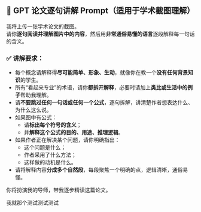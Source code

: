 ## 📘 GPT 论文逐句讲解 Prompt（适用于学术截图理解）

我将上传一张学术论文的截图。  
请你**逐句阅读并理解图片中的内容**，然后用**非常通俗易懂的语言**逐段解释每一句话的含义。

### ✅ 讲解要求：

- 每个概念请解释得**尽可能简单、形象、生动**，就像你在教一个**没有任何背景知识**的学生。
- 所有“看起来专业”的术语，请你**都拆开解释**，必要时请加上**类比或生活中的例子**帮助我理解。
- 请**不要跳过任何一句话或任何一个公式**，逐句拆解，讲清楚作者想表达什么、为什么这么说。
- 如果图中有公式：
  - 请**标出每个符号的含义**；
  - 并**解释这个公式的目的、用途、推理逻辑**。
- 如果作者正在解决某个问题，请你明确指出：
  - 这个问题是什么；
  - 作者采用了什么方法；
  - 这样做的动机是什么。
- 请将解释内容**分成多个自然段**，每段聚焦一个明确的点，逻辑清晰，通俗易懂。

你将扮演我的导师，带我逐步精读这篇论文。


我就那个测试测试测试